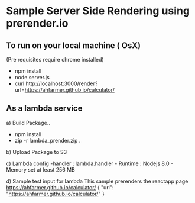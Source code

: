 # Sample Server Side Rendering using prerender.io

## To run on your local machine ( OsX)
(Pre requisites require chrome installed)

- npm install
- node server.js 
- curl http://localhost:3000/render?url=https://ahfarmer.github.io/calculator/

## As a lambda service
a) Build Package..
 - npm install
 - zip -r lambda_prender.zip .

b) Upload Package to S3

c) Lambda config
    -handler : lambda.handler
    - Runtime : Nodejs 8.0
    - Memory set at least 256 MB


d) Sample test input for lambda
This sample prerenders the reactapp page https://ahfarmer.github.io/calculator/
{
  "url": "https://ahfarmer.github.io/calculator/"
}

